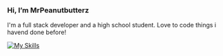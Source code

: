 ### Hi, I’m MrPeanutbutterz

I'm a full stack developer and a high school student. Love to code things i havend done before!

[![My Skills](https://skillicons.dev/icons?i=html,css,js,java&perline=3)](https://skillicons.dev)
